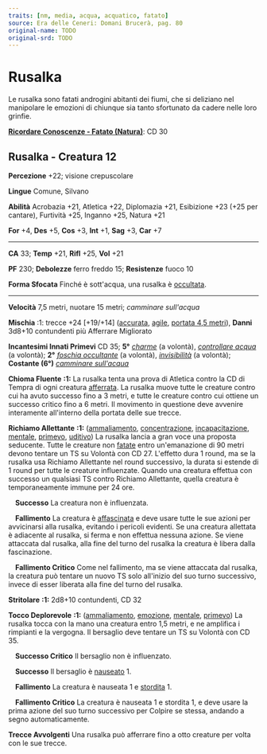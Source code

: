```yaml
---
traits: [nm, media, acqua, acquatico, fatato]
source: Era delle Ceneri: Domani Brucerà, pag. 80
original-name: TODO
original-srd: TODO
---
```


# Rusalka

Le rusalka sono fatati androgini abitanti dei fiumi, che si deliziano nel
manipolare le emozioni di chiunque sia tanto sfortunato da cadere nelle loro
grinfie.

**[Ricordare Conoscenze - Fatato (Natura)](/azioni/ricordare-conoscenze)**: CD
30

## Rusalka - Creatura 12

**Percezione** +22; visione crepuscolare

**Lingue** Comune, Silvano

**Abilità** Acrobazia +21, Atletica +22, Diplomazia +21, Esibizione +23 (+25 per
cantare), Furtività +25, Inganno +25, Natura +21

**For** +4, **Des** +5, **Cos** +3, **Int** +1, **Sag** +3, **Car** +7

---

**CA** 33; **Temp** +21, **Rifl** +25, **Vol** +21

**PF** 230; **Debolezze** ferro freddo 15; **Resistenze** fuoco 10

**Forma Sfocata** Finché è sott'acqua, una rusalka è
[occultata](/condizioni/occultato).

---

**Velocità** 7,5 metri, nuotare 15 metri; _camminare sull'acqua_

**Mischia** :1: trecce +24 \[+19/+14] ([accurata](/tratti/accurata),
[agile](/tratti/agile), [portata 4,5 metri](/tratti/portata)), **Danni** 3d8+10
contundenti più Afferrare Migliorato

**Incantesimi Innati Primevi** CD 35; **5°** _[charme](/incantesimi/charme)_ (a
volontà), _[controllare acqua](/incantesimi/controllare-acqua)_ (a volontà);
**2°** _[foschia occultante](/incantesimi/foschia-occultante)_ (a volontà),
_[invisibilità](/incantesimi/invisibilita)_ (a volontà); **Costante (6°)**
_[camminare sull'acqua](/incantesimi/camminare-sullacqua)_

**Chioma Fluente** **:1:** La rusalka tenta una prova di Atletica contro la CD
di Tempra di ogni creatura [afferrata](/condizioni/afferrato). La rusalka muove
tutte le creature contro cui ha avuto successo fino a 3 metri, e tutte le
creature contro cui ottiene un successo critico fino a 6 metri. Il movimento in
questione deve avvenire interamente all'interno della portata delle sue trecce.

**Richiamo Allettante** **:1:** ([ammaliamento](/tratti/ammaliamento),
[concentrazione](/tratti/concentrazione),
[incapacitazione](/tratti/incapacitazione), [mentale](/tratti/mentale),
[primevo](/tratti/primevo), [uditivo](/tratti/uditivo)) La rusalka lancia a gran
voce una proposta seducente. Tutte le creature non [fatate](/tratti/fatato)
entro un'emanazione di 90 metri devono tentare un TS su Volontà con CD 27.
L'effetto dura 1 round, ma se la rusalka usa Richiamo Allettante nel round
successivo, la durata si estende di 1 round per tutte le creature influenzate.
Quando una creatura effettua con successo un qualsiasi TS contro Richiamo
Allettante, quella creatura è temporaneamente immune per 24 ore.

&emsp;**Successo** La creatura non è influenzata.

&emsp;**Fallimento** La creatura è [affascinata](/condizioni/affascinato) e deve
usare tutte le sue azioni per avvicinarsi alla rusalka, evitando i pericoli
evidenti. Se una creatura allettata è adiacente al rusalka, si ferma e non
effettua nessuna azione. Se viene attaccata dal rusalka, alla fine del turno del
rusalka la creatura è libera dalla fascinazione.

&emsp;**Fallimento Critico** Come nel fallimento, ma se viene attaccata dal
rusalka, la creatura può tentare un nuovo TS solo all'inizio del suo turno
successivo, invece di esser liberata alla fine del turno del rusalka.

**Stritolare** **:1:** 2d8+10 contundenti, CD 32

**Tocco Deplorevole** **:1:** ([ammaliamento](/tratti/ammaliamento),
[emozione](/tratti/emozione), [mentale](/tratti/mentale),
[primevo](/tratti/primevo)) La rusalka tocca con la mano una creatura entro 1,5
metri, e ne amplifica i rimpianti e la vergogna. Il bersaglio deve tentare un TS
su Volontà con CD 35.

&emsp;**Successo Critico** Il bersaglio non è influenzato.

&emsp;**Successo** Il bersaglio è [nauseato](/condizioni/nauseato) 1.

&emsp;**Fallimento** La creatura è nauseata 1 e
[stordita](/condizioni/stordito) 1.

&emsp;**Fallimento Critico** La creatura è nauseata 1 e stordita 1, e deve usare
la prima azione del suo turno successivo per Colpire se stessa, andando a segno
automaticamente.

**Trecce Avvolgenti** Una rusalka può afferrare fino a otto creature per volta
con le sue trecce.
